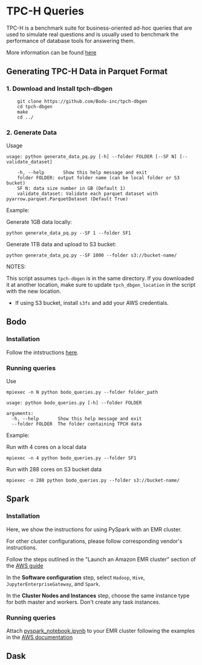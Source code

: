 # TPC-H Queries 

TPC-H is a benchmark suite for business-oriented ad-hoc queries that are used to simulate real questions and is usually used to benchmark the performance of database tools for answering them.

More information can be found [here](http://www.tpc.org/tpch/)

## Generating TPC-H Data in Parquet Format

### 1. Download and Install tpch-dbgen

```
    git clone https://github.com/Bodo-inc/tpch-dbgen
    cd tpch-dbgen
    make
    cd ../
```

### 2. Generate Data


Usage

```
usage: python generate_data_pq.py [-h] --folder FOLDER [--SF N] [--validate_dataset]

    -h, --help       Show this help message and exit
    folder FOLDER: output folder name (can be local folder or S3 bucket)
    SF N: data size number in GB (Default 1)
    validate_dataset: Validate each parquet dataset with pyarrow.parquet.ParquetDataset (Default True)
```
Example:

Generate 1GB data locally: 

`python generate_data_pq.py --SF 1 --folder SF1`

Generate 1TB data and upload to S3 bucket: 

`python generate_data_pq.py --SF 1000 --folder s3://bucket-name/`

NOTES:

This script assumes `tpch-dbgen` is in the same directory. If you downloaded it at another location, make sure to update `tpch_dbgen_location` in the script with the new location.

- If using S3 bucket, install `s3fs` and add your AWS credentials.


## Bodo

### Installation

Follow the intstructions [here](https://docs.bodo.ai/dev/source/install.html).

### Running queries

Use 

`mpiexec -n N python bodo_queries.py --folder folder_path`

```
usage: python bodo_queries.py [-h] --folder FOLDER

arguments:
  -h, --help       Show this help message and exit
  --folder FOLDER  The folder containing TPCH data

```
Example:

Run with 4 cores on a local data

`mpiexec -n 4 python bodo_queries.py --folder SF1`

Run with 288 cores on S3 bucket data

`mpiexec -n 288 python bodo_queries.py --folder s3://bucket-name/`

## Spark

### Installation

Here, we show the instructions for using PySpark with an EMR cluster. 

For other cluster configurations, please follow corresponding vendor's instructions.

Follow the steps outlined in the "Launch an Amazon EMR cluster" section of the [AWS guide](https://docs.aws.amazon.com/emr/latest/ManagementGuide/emr-gs-launch-sample-cluster.html)

In the **Software configuration** step, select `Hadoop`, `Hive`, `JupyterEnterpriseGateway`, and `Spark`.

In the **Cluster Nodes and Instances** step, choose the same instance type for both master and workers. Don't create any task instances. 

### Running queries

Attach [pyspark\_notebook.ipynb](./pyspark_notebook.ipynb) to your EMR cluster following the examples in the [AWS documentation](https://docs.aws.amazon.com/emr/latest/ManagementGuide/emr-managed-notebooks-create.html)

## Dask

### 





